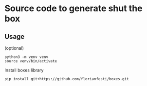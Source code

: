 # Source code to generate shut the box

## Usage
(optional)
```
python3 -m venv venv
source venv/bin/activate
```

Install boxes library
```
pip install git+https://github.com/florianfesti/boxes.git
```


